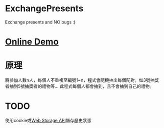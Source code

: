 # ExchangePresents
Exchange presents and NO bugs :)

# [Online Demo](https://lag945.github.io/ExchangePresents/index.htm)

# 原理
將參加人數n人，每個人不重複至編號1~n，程式會隨機抽出每個配對，如3號抽獎者抽到5號抽獎者的禮物等...
此程式每個人都會抽到，且不會抽到自己的禮物。

# TODO
使用cookie或[Web Storage API](https://developer.mozilla.org/en-US/docs/Web/API/Web_Storage_API)儲存歷史狀態
